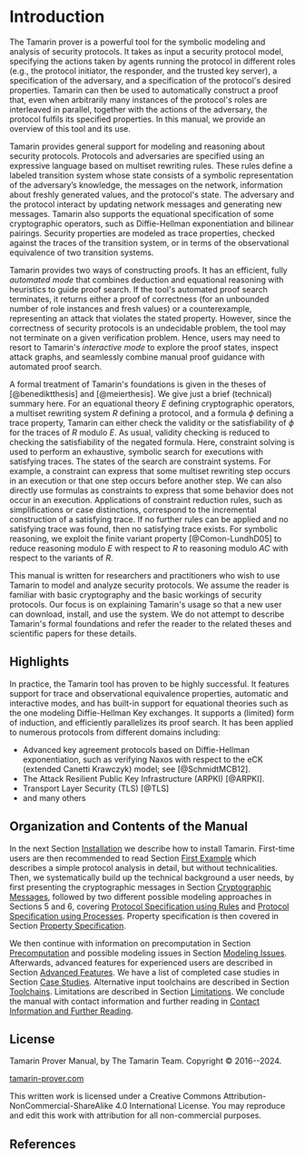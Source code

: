 
Introduction
========

The Tamarin prover is a powerful tool for the symbolic
modeling and analysis of security protocols.
It takes as input a security protocol model, specifying the actions taken by
agents running the protocol in different roles (e.g., the
protocol initiator, the responder, and the trusted key server), a specification
of the adversary, and a specification of the protocol's desired properties.
Tamarin can then be used to automatically construct a
proof that, even when arbitrarily many instances of the protocol's roles 
are interleaved in parallel, together
with the actions of the adversary, the protocol fulfils its
specified properties.  In this manual, we 
provide an overview of this tool and its use.

Tamarin provides general support for modeling and reasoning about
security protocols.  Protocols and adversaries are specified using an
expressive language based on multiset rewriting rules.  These rules
define a labeled transition system whose state consists of a symbolic
representation of the adversary’s knowledge, the messages on the
network, information about freshly generated values, and the protocol's
state.  The adversary and the protocol interact by updating network
messages and generating new messages.  Tamarin also supports the
equational specification of some cryptographic operators, such as
Diffie-Hellman exponentiation and bilinear pairings.  Security
properties are modeled as trace properties, checked against the traces
of the transition system, or in terms of the observational equivalence
of two transition systems.

Tamarin provides two ways of constructing proofs.  It has an efficient,
fully *automated mode* that combines deduction and equational
reasoning with heuristics to guide proof search.  If the tool's
automated proof search terminates, it returns either a proof of
correctness (for an unbounded number of role instances and fresh values)
or a counterexample, representing an attack that violates the stated
property.  However, since the correctness of security protocols is an
undecidable problem, the tool may not terminate on a given
verification problem.  Hence, users
may need to resort to Tamarin's *interactive mode* to explore the proof
states, inspect attack graphs, and seamlessly combine manual proof
guidance with automated proof search.

A formal treatment of Tamarin's foundations is given in the theses of
[@benediktthesis]
and [@meierthesis].  We give just a brief (technical) summary here.
For an equational theory $E$ defining cryptographic operators,
a multiset rewriting system $R$ defining a
protocol, and a formula $\phi$ defining a trace property, Tamarin can
either check the validity or the satisfiability of $\phi$ for the traces
of $R$ modulo $E$.  As usual, validity checking is reduced to checking
the satisfiability of the negated formula. Here, constraint solving is
used to perform an exhaustive, symbolic search for executions with
satisfying traces. The states of the search are constraint systems. For
example, a constraint can express that some multiset rewriting step
occurs in an execution or that one step occurs before another step. We
can also directly use formulas as constraints to express that some
behavior does not occur in an execution. Applications of constraint
reduction rules, such as simplifications or case distinctions,
correspond to the incremental construction of a satisfying trace. If no
further rules can be applied and no satisfying trace was found, then no
satisfying trace exists. For symbolic reasoning, we exploit the finite
variant property [@Comon-LundhD05]
to reduce reasoning modulo $E$ with respect to
$R$ to reasoning modulo $AC$ with respect to the variants of $R$.


This manual is written for researchers and practitioners who wish to
use Tamarin to model and analyze security protocols. We assume the
reader is familiar with basic cryptography and the basic workings of
security protocols. Our focus is on explaining Tamarin's usage so that
a new user can download, install, and use the system. We do not
attempt to describe Tamarin's formal foundations and refer the reader
to the related theses and scientific papers for these details.

Highlights
----------

In practice, the Tamarin tool has proven to be highly successful.
It features support for trace and observational equivalence properties, 
automatic and interactive modes, and has built-in support for equational 
theories such as the one modeling Diffie-Hellman Key exchanges. It supports a 
(limited) form of induction, and efficiently parallelizes its proof search. 
It has been applied to numerous protocols from different domains including:

* Advanced key agreement protocols based on Diffie-Hellman
exponentiation, such as verifying Naxos with respect to the
eCK (extended Canetti Krawczyk) model; see [@SchmidtMCB12].
* The Attack Resilient Public Key Infrastructure (ARPKI) [@ARPKI].
* Transport Layer Security (TLS) [@TLS]
* and many others


Organization and Contents of the Manual
---------------------------------------

In the next Section
[Installation](002_installation.html#sec:installation) we describe how
to install Tamarin. First-time users are then recommended to read
Section [First Example](003_example.html#initial-example) which
describes a simple protocol analysis in detail, but without
technicalities. Then, we systematically build up the technical
background a user needs, by first presenting the cryptographic
messages in Section [Cryptographic
Messages](004_cryptographic-messages.html#equational-theories), followed by
two different possible modeling approaches in Sections 5 and 6, covering
[Protocol Specification using
Rules](005_protocol-specification-rules.html#sec:model-specification)
and [Protocol Specification using
Processes](006_protocol-specification-processes.html#sec:model-specification-proc).
Property specification is then covered in Section [Property
Specification](007_property-specification.html#sec:property_specification).

We then continue with information on precomputation in Section
[Precomputation](008_precomputation.html#sec:precomputation) and
possible modeling issues in Section [Modeling
Issues](009_modeling-issues.html#sec:modeling-issues). Afterwards,
advanced features for experienced users are described in Section
[Advanced
Features](010_advanced-features.html#sec:advanced-features). We have a
list of completed case studies in Section [Case
Studies](011_case-studies.html#sec:case-studies). Alternative input
toolchains are described in Section
[Toolchains](012_toolchains.html#sec:tool-chains). Limitations are
described in Section
[Limitations](013_limitations.html#sec:limitations). We conclude the
manual with contact information and further reading in [Contact
Information and Further
Reading](014_contact-and-further-reading.html#sec:contact).


License
-------

Tamarin Prover Manual, by The Tamarin Team.
Copyright © 2016--2024.

[tamarin-prover.com](https://tamarin-prover.com)


This written work is licensed under a Creative Commons Attribution-NonCommercial-ShareAlike 4.0
International License. You may reproduce and edit this work with attribution for all non-commercial
purposes.


References
----------